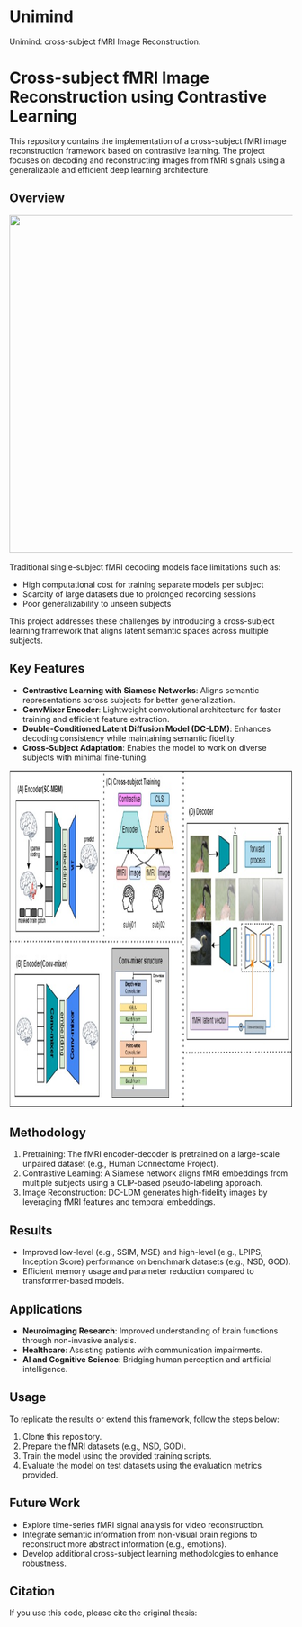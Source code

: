 # Unimind
Unimind: cross-subject fMRI Image Reconstruction. 


# Cross-subject fMRI Image Reconstruction using Contrastive Learning

This repository contains the implementation of a cross-subject fMRI image reconstruction framework based on contrastive learning. The project focuses on decoding and reconstructing images from fMRI signals using a generalizable and efficient deep learning architecture.

## Overview
<img src="/asset/task_explain.png" width="700" height="600"/>

Traditional single-subject fMRI decoding models face limitations such as:
- High computational cost for training separate models per subject
- Scarcity of large datasets due to prolonged recording sessions
- Poor generalizability to unseen subjects

This project addresses these challenges by introducing a cross-subject learning framework that aligns latent semantic spaces across multiple subjects.

## Key Features
- **Contrastive Learning with Siamese Networks**: Aligns semantic representations across subjects for better generalization.
- **ConvMixer Encoder**: Lightweight convolutional architecture for faster training and efficient feature extraction.
- **Double-Conditioned Latent Diffusion Model (DC-LDM)**: Enhances decoding consistency while maintaining semantic fidelity.
- **Cross-Subject Adaptation**: Enables the model to work on diverse subjects with minimal fine-tuning.

<img src="/asset/new_pipeline.jpg" width="700" height="600"/>

## Methodology
1. Pretraining: The fMRI encoder-decoder is pretrained on a large-scale unpaired dataset (e.g., Human Connectome Project).
2. Contrastive Learning: A Siamese network aligns fMRI embeddings from multiple subjects using a CLIP-based pseudo-labeling approach.
3. Image Reconstruction: DC-LDM generates high-fidelity images by leveraging fMRI features and temporal embeddings.

## Results
- Improved low-level (e.g., SSIM, MSE) and high-level (e.g., LPIPS, Inception Score) performance on benchmark datasets (e.g., NSD, GOD).
- Efficient memory usage and parameter reduction compared to transformer-based models.

## Applications
- **Neuroimaging Research**: Improved understanding of brain functions through non-invasive analysis.
- **Healthcare**: Assisting patients with communication impairments.
- **AI and Cognitive Science**: Bridging human perception and artificial intelligence.

## Usage
To replicate the results or extend this framework, follow the steps below:
1. Clone this repository.
2. Prepare the fMRI datasets (e.g., NSD, GOD).
3. Train the model using the provided training scripts.
4. Evaluate the model on test datasets using the evaluation metrics provided.

## Future Work
- Explore time-series fMRI signal analysis for video reconstruction.
- Integrate semantic information from non-visual brain regions to reconstruct more abstract information (e.g., emotions).
- Develop additional cross-subject learning methodologies to enhance robustness.

## Citation
If you use this code, please cite the original thesis:
